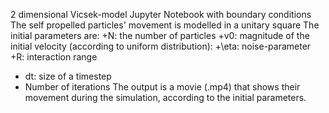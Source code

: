 2 dimensional Vicsek-model Jupyter Notebook with boundary conditions
The self propelled particles' movement is modelled in a unitary square
The initial parameters are:
+N: the number of particles
+v0: magnitude of the initial velocity (according to uniform distribution):
+\eta: noise-parameter
+R: interaction range
+ dt: size of a timestep
+ Number of iterations
The output is a movie (.mp4) that shows their movement during the simulation, according to the initial parameters.
